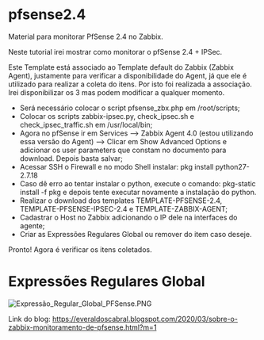 # pfsense2.4
Material para monitorar PfSense 2.4 no Zabbix.

Neste tutorial irei mostrar como monitorar o pfSense 2.4 + IPSec.

Este Template está associado ao Template default do Zabbix (Zabbix Agent), justamente para verificar a disponibilidade do Agent, já que ele é utilizado para realizar a coleta do itens. Por isto foi realizada a associação. Irei disponibilizar os 3 mas podem modificar a qualquer momento.

* Será necessário colocar o script pfsense_zbx.php em /root/scripts;
* Colocar os scripts zabbix-ipsec.py, check_ipsec.sh e check_ipsec_traffic.sh em /usr/local/bin;
* Agora no pfSense ir em Services --> Zabbix Agent 4.0 (estou utilizando essa versão do Agent) --> Clicar em Show Advanced Options e adicionar os user parameters que constam no documento para download. Depois basta salvar;
* Acessar SSH o Firewall e no modo Shell instalar: pkg install python27-2.7.18
* Caso dê erro ao tentar instalar o python, execute o comando: pkg-static install -f pkg e depois tente executar novamente a instalação do python.
* Realizar o download dos templates TEMPLATE-PFSENSE-2.4, TEMPLATE-PFSENSE-IPSEC-2.4 e TEMPLATE-ZABBIX-AGENT;
* Cadastrar o Host no Zabbix adicionando o IP dele na interfaces do agente;
* Criar as Expressões Regulares Global ou remover do item caso deseje.

Pronto! Agora é verificar os itens coletados.

# Expressões Regulares Global

![Expressão_Regular_Global_PFSense.PNG](Expressão_Regular_Global_PFSense.PNG)

Link do blog: https://everaldoscabral.blogspot.com/2020/03/sobre-o-zabbix-monitoramento-de-pfsense.html?m=1

